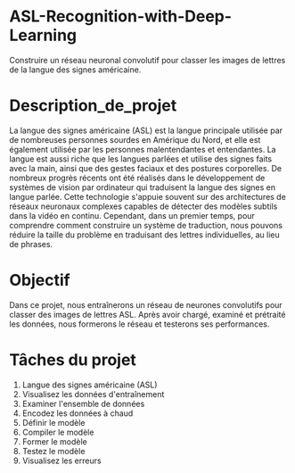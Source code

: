 # ASL-Recognition-with-Deep-Learning
Construire un réseau neuronal convolutif pour classer les images de lettres de la langue des signes américaine.
# Description_de_projet
La langue des signes américaine (ASL) est la langue principale utilisée par de nombreuses personnes sourdes en Amérique du Nord, et elle est également utilisée par les personnes malentendantes et entendantes. La langue est aussi riche que les langues parlées et utilise des signes faits avec la main, ainsi que des gestes faciaux et des postures corporelles.
De nombreux progrès récents ont été réalisés dans le développement de systèmes de vision par ordinateur qui traduisent la langue des signes en langue parlée. Cette technologie s'appuie souvent sur des architectures de réseaux neuronaux complexes capables de détecter des modèles subtils dans la vidéo en continu. Cependant, dans un premier temps, pour comprendre comment construire un système de traduction, nous pouvons réduire la taille du problème en traduisant des lettres individuelles, au lieu de phrases.
# Objectif
Dans ce projet, nous entraînerons un réseau de neurones convolutifs pour classer des images de lettres ASL. Après avoir chargé, examiné et prétraité les données, nous formerons le réseau et testerons ses performances.
# Tâches du projet
1. Langue des signes américaine (ASL)
2. Visualisez les données d'entraînement
3. Examiner l'ensemble de données
4. Encodez les données à chaud
5. Définir le modèle
6. Compiler le modèle
7. Former le modèle
8. Testez le modèle
9. Visualisez les erreurs
